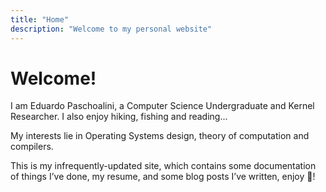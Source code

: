 ```yaml
---
title: "Home"
description: "Welcome to my personal website"
---
```

# Welcome!

I am Eduardo Paschoalini, a Computer Science Undergraduate and Kernel Researcher. I also enjoy hiking, fishing and reading...

My interests lie in Operating Systems design, theory of computation and compilers.

This is my infrequently-updated site, which contains some documentation of things I’ve done, my resume, and some blog posts I’ve written, enjoy 🙂!
